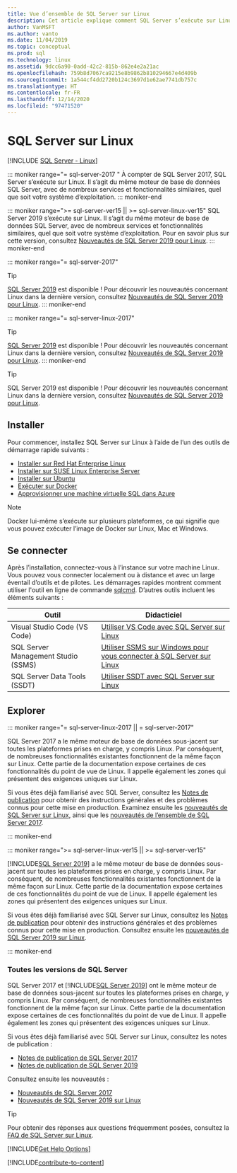 ```yaml
---
title: Vue d’ensemble de SQL Server sur Linux
description: Cet article explique comment SQL Server s’exécute sur Linux et fournit des informations sur la façon d’en savoir plus.
author: VanMSFT
ms.author: vanto
ms.date: 11/04/2019
ms.topic: conceptual
ms.prod: sql
ms.technology: linux
ms.assetid: 9dcc6a90-0add-42c2-815b-862e4e2a21ac
ms.openlocfilehash: 759b8d7067ca9215e8b9862b810294667e4d409b
ms.sourcegitcommit: 1a544cf4dd2720b124c3697d1e62ae7741db757c
ms.translationtype: HT
ms.contentlocale: fr-FR
ms.lasthandoff: 12/14/2020
ms.locfileid: "97471520"
---
```

# <a name="sql-server-on-linux"></a>SQL Server sur Linux

[!INCLUDE [SQL Server - Linux](../includes/applies-to-version/sql-linux.md)]

::: moniker range="= sql-server-2017 "
À compter de SQL Server 2017, SQL Server s’exécute sur Linux. Il s’agit du même moteur de base de données SQL Server, avec de nombreux services et fonctionnalités similaires, quel que soit votre système d’exploitation.
::: moniker-end

::: moniker range=">= sql-server-ver15 || >= sql-server-linux-ver15"
SQL Server 2019 s’exécute sur Linux. Il s’agit du même moteur de base de données SQL Server, avec de nombreux services et fonctionnalités similaires, quel que soit votre système d’exploitation. Pour en savoir plus sur cette version, consultez [Nouveautés de SQL Server 2019 pour Linux](sql-server-linux-whats-new-2019.md).
::: moniker-end

::: moniker range="= sql-server-2017"
> [!TIP]
> [SQL Server 2019](sql-server-linux-overview.md?view=sql-server-ver15) est disponible ! Pour découvrir les nouveautés concernant Linux dans la dernière version, consultez [Nouveautés de SQL Server 2019 pour Linux](sql-server-linux-whats-new-2019.md?view=sql-server-ver15).
::: moniker-end

::: moniker range="= sql-server-linux-2017"
> [!TIP]
> [SQL Server 2019](sql-server-linux-overview.md?view=sql-server-linux-ver15) est disponible ! Pour découvrir les nouveautés concernant Linux dans la dernière version, consultez [Nouveautés de SQL Server 2019 pour Linux](sql-server-linux-whats-new-2019.md?view=sql-server-linux-ver15).
::: moniker-end

> [!TIP]
> SQL Server 2019 est disponible ! Pour découvrir les nouveautés concernant Linux dans la dernière version, consultez [Nouveautés de SQL Server 2019 pour Linux](sql-server-linux-whats-new-2019.md).

## <a name="install"></a>Installer

Pour commencer, installez SQL Server sur Linux à l’aide de l’un des outils de démarrage rapide suivants :

- [Installer sur Red Hat Enterprise Linux](quickstart-install-connect-red-hat.md)
- [Installer sur SUSE Linux Enterprise Server](quickstart-install-connect-suse.md)
- [Installer sur Ubuntu](quickstart-install-connect-ubuntu.md)
- [Exécuter sur Docker](quickstart-install-connect-docker.md)
- [Approvisionner une machine virtuelle SQL dans Azure](/azure/virtual-machines/linux/sql/provision-sql-server-linux-virtual-machine?toc=/sql/toc/toc.json)

> [!NOTE]
> Docker lui-même s’exécute sur plusieurs plateformes, ce qui signifie que vous pouvez exécuter l’image de Docker sur Linux, Mac et Windows.

## <a name="connect"></a>Se connecter

Après l’installation, connectez-vous à l’instance sur votre machine Linux. Vous pouvez vous connecter localement ou à distance et avec un large éventail d’outils et de pilotes. Les démarrages rapides montrent comment utiliser l'outil en ligne de commande [sqlcmd](sql-server-linux-setup-tools.md). D’autres outils incluent les éléments suivants :

| Outil | Didacticiel |
|-----|-----|
| Visual Studio Code (VS Code) | [Utiliser VS Code avec SQL Server sur Linux](../tools/visual-studio-code/sql-server-develop-use-vscode.md) |
| SQL Server Management Studio (SSMS) | [Utiliser SSMS sur Windows pour vous connecter à SQL Server sur Linux](sql-server-linux-manage-ssms.md) |
| SQL Server Data Tools (SSDT) | [Utiliser SSDT avec SQL Server sur Linux](sql-server-linux-develop-use-ssdt.md) |

## <a name="explore"></a>Explorer

<!--SQL Server 2017 on Linux-->
::: moniker range="= sql-server-linux-2017 || = sql-server-2017"

SQL Server 2017 a le même moteur de base de données sous-jacent sur toutes les plateformes prises en charge, y compris Linux. Par conséquent, de nombreuses fonctionnalités existantes fonctionnent de la même façon sur Linux. Cette partie de la documentation expose certaines de ces fonctionnalités du point de vue de Linux. Il appelle également les zones qui présentent des exigences uniques sur Linux.

Si vous êtes déjà familiarisé avec SQL Server, consultez les [Notes de publication](sql-server-linux-release-notes.md) pour obtenir des instructions générales et des problèmes connus pour cette mise en production. Examinez ensuite les [nouveautés de SQL Server sur Linux](sql-server-linux-whats-new.md), ainsi que les [nouveautés de l’ensemble de SQL Server 2017](../sql-server/what-s-new-in-sql-server-2017.md).

::: moniker-end
<!--SQL Server 2019 on Linux-->
::: moniker range=">= sql-server-linux-ver15 || >= sql-server-ver15"

[!INCLUDE[SQL Server 2019](../includes/sssqlv15-md.md)] a le même moteur de base de données sous-jacent sur toutes les plateformes prises en charge, y compris Linux. Par conséquent, de nombreuses fonctionnalités existantes fonctionnent de la même façon sur Linux. Cette partie de la documentation expose certaines de ces fonctionnalités du point de vue de Linux. Il appelle également les zones qui présentent des exigences uniques sur Linux.

Si vous êtes déjà familiarisé avec SQL Server sur Linux, consultez les [Notes de publication](sql-server-linux-release-notes-2019.md) pour obtenir des instructions générales et des problèmes connus pour cette mise en production. Consultez ensuite les [nouveautés de SQL Server 2019 sur Linux](../sql-server/what-s-new-in-sql-server-ver15.md?view=sql-server-ver15).

::: moniker-end


### <a name="all-versions-of-sql-server"></a>Toutes les versions de SQL Server

SQL Server 2017 et [!INCLUDE[SQL Server 2019](../includes/sssqlv15-md.md)] ont le même moteur de base de données sous-jacent sur toutes les plateformes prises en charge, y compris Linux. Par conséquent, de nombreuses fonctionnalités existantes fonctionnent de la même façon sur Linux. Cette partie de la documentation expose certaines de ces fonctionnalités du point de vue de Linux. Il appelle également les zones qui présentent des exigences uniques sur Linux.

Si vous êtes déjà familiarisé avec SQL Server sur Linux, consultez les notes de publication :

- [Notes de publication de SQL Server 2017](sql-server-linux-release-notes.md)
- [Notes de publication de SQL Server 2019](sql-server-linux-release-notes-2019.md)

Consultez ensuite les nouveautés :

- [Nouveautés de SQL Server 2017](sql-server-linux-whats-new.md)
- [Nouveautés de SQL Server 2019 sur Linux](../sql-server/what-s-new-in-sql-server-ver15.md#sql-server-on-linux)

> [!TIP]
> Pour obtenir des réponses aux questions fréquemment posées, consultez la [FAQ de SQL Server sur Linux](sql-server-linux-faq.md).

[!INCLUDE[Get Help Options](../includes/paragraph-content/get-help-options.md)]

[!INCLUDE[contribute-to-content](../includes/paragraph-content/contribute-to-content.md)]